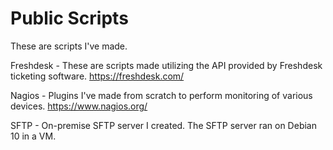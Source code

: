 # Public Scripts

These are scripts I've made.

Freshdesk - These are scripts made utilizing the API provided by Freshdesk ticketing software. 
https://freshdesk.com/

Nagios - Plugins I've made from scratch to perform monitoring of various devices.
https://www.nagios.org/

SFTP - On-premise SFTP server I created. The SFTP server ran on Debian 10 in a VM. 
